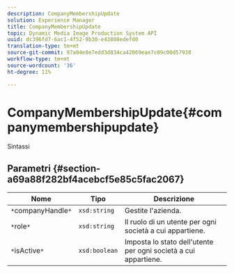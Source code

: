 ```yaml
---
description: CompanyMembershipUpdate
solution: Experience Manager
title: CompanyMembershipUpdate
topic: Dynamic Media Image Production System API
uuid: dc396fd7-6ac1-4f52-9b30-e43808edefd0
translation-type: tm+mt
source-git-commit: 97a84e8e7edd3d834ca42069eae7c09c00d57938
workflow-type: tm+mt
source-wordcount: '36'
ht-degree: 11%

---
```



# CompanyMembershipUpdate{#companymembershipupdate}

Sintassi

## Parametri {#section-a69a88f282bf4acebcf5e85c5fac2067}

| Nome | Tipo | Descrizione |
|---|---|---|
| `*`companyHandle`*` | `xsd:string` | Gestite l&#39;azienda. |
| `*`role`*` | `xsd:string` | Il ruolo di un utente per ogni società a cui appartiene. |
| `*`isActive`*` | `xsd:boolean` | Imposta lo stato dell&#39;utente per ogni società a cui appartiene. |

